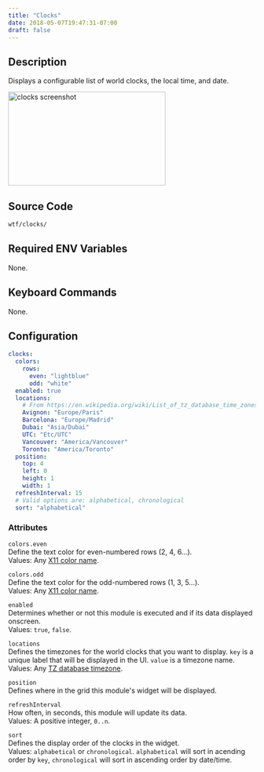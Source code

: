 ```yaml
---
title: "Clocks"
date: 2018-05-07T19:47:31-07:00
draft: false
---
```


## Description

Displays a configurable list of world clocks, the local time, and date.

<img src="/imgs/modules/clocks.png" width="320" height="191" alt="clocks screenshot" />

## Source Code

```bash
wtf/clocks/
```

## Required ENV Variables

None.

## Keyboard Commands

None.

## Configuration

```yaml
clocks:
  colors:
    rows:
      even: "lightblue"
      odd: "white"
  enabled: true
  locations:
    # From https://en.wikipedia.org/wiki/List_of_tz_database_time_zones
    Avignon: "Europe/Paris"
    Barcelona: "Europe/Madrid"
    Dubai: "Asia/Dubai"
    UTC: "Etc/UTC"
    Vancouver: "America/Vancouver"
    Toronto: "America/Toronto"
  position:
    top: 4
    left: 0
    height: 1
    width: 1
  refreshInterval: 15
  # Valid options are: alphabetical, chronological
  sort: "alphabetical"
```
### Attributes

`colors.even` <br />
Define the text color for even-numbered rows (2, 4, 6...). <br />
Values: Any <a href="https://en.wikipedia.org/wiki/X11_color_names">X11
color name</a>.

`colors.odd` <br />
Define the text color for the odd-numbered rows (1, 3, 5...). <br />
Values: Any <a href="https://en.wikipedia.org/wiki/X11_color_names">X11
color name</a>.

`enabled` <br />
Determines whether or not this module is executed and if its data displayed onscreen. <br />
Values: `true`, `false`.

`locations` <br />
Defines the timezones for the world clocks that you want to display.
`key` is a unique label that will be displayed in the UI. `value` is a
timezone name. <br />
Values: Any <a href="https://en.wikipedia.org/wiki/List_of_tz_database_time_zones">TZ database timezone</a>.

`position` <br />
Defines where in the grid this module's widget will be displayed.

`refreshInterval` <br />
How often, in seconds, this module will update its data. <br />
Values: A positive integer, `0..n`.

`sort` <br />
Defines the display order of the clocks in the widget. <br />
Values: `alphabetical` or `chronological`. `alphabetical` will sort in
acending order by `key`, `chronological` will sort in ascending order by
date/time.
